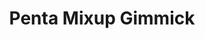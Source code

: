 ---
layout: default
modal-id: 1012
img: pentamixupgimmick
title: Penta Mixup Gimmick

youtube-link: https://www.youtube.com/watch?v=3-ZyZ0ErsWk
tp-museum-link: https://twistypuzzles.com/cgi-bin/puzzle.cgi?pkey=9430
tp-forum-link: https://twistypuzzles.com/forum/viewtopic.php?t=37377
#purchase-service: 
#purchase-link: 

description: The <a href="https://twistypuzzles.com/cgi-bin/puzzle.cgi?pkey=10684" target="_blank">Penta Mixup Plus</a> is like the regular <a href="https://twistypuzzles.com/cgi-bin/puzzle.cgi?pkey=6307" target="_blank">Penta Mixup</a> except the equaltorial faces can be turned by 90 degrees. It is similar to <a href="https://twistypuzzles.com/cgi-bin/puzzle.cgi?pkey=1802" target="_blank">Oskar's Illegal Cube</a> but it's more restrictive with no fudging* of the geometry. Featured in the <a href="https://www.instagram.com/the_puzzle_advent_calendar/" target="_blank">Puzzle Advent Calendar</a> in <a href="https://www.youtube.com/playlist?list=PLtysvchxBCmQfQwWzs6T0D1KYgt6uKpQ9" target="_blank">2022</a>, it is the 4th puzzle in the "Penta Mixup" series.<br><br>*Technical term, seriously
---